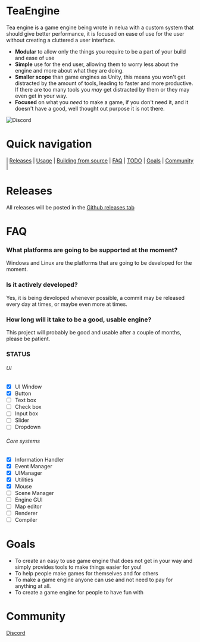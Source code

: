 # TeaEngine
Tea engine is a game engine being wrote in nelua with a custom system that should give better performance, it is focused on ease of use for the user without creating a cluttered a user interface.
* **Modular** to allow only the things you require to be a part of your build and ease of use
* **Simple** use for the end user, allowing them to worry less about the engine and more about what they are doing.
* **Smaller scope** than game engines as Unity, this means you won't get distracted by the amount of tools, leading to faster and more productive. If there are too many tools you *may* get distracted by them or they may even get in your way.
* **Focused** on what you *need* to make a game, if you don't need it, and it doesn't have a good, well thought out purpose it is not there.

![Discord](https://img.shields.io/discord/992551570547949568?color=blue&label=Discord&style=for-the-badge)

# Quick navigation

| [Releases](https://github.com/TeaEngine/TeaEngine#releases) |
[Usage](https://github.com/TeaEngine/TeaEngine#usage) |
[Building from source](https://github.com/TeaEngine/TeaEngine#building-from-source) |
[FAQ](https://github.com/TeaEngine/TeaEngine#faq) |
[TODO](https://github.com/TeaEngine/TeaEngine#todo) |
[Goals](https://github.com/TeaEngine/TeaEngine#goals) |
[Community](https://github.com/TeaEngine/TeaEngine#community) |

# Releases

All releases will be posted in the [Github releases tab](https://github.com/TeaEngine/TeaEngine/releases)

# FAQ

### What platforms are going to be supported at the moment?
Windows and Linux are the platforms that are going to be developed for the moment.

### Is it actively developed?
Yes, it is being devoloped whenever possible, a commit may be released every day at times, or maybe even more at times.

### How long will it take to be a good, usable engine?
This project will probably be good and usable after a couple of months, please be patient.

### STATUS

###### UI
- [x] UI Window
- [x] Button
- [ ] Text box
- [ ] Check box
- [ ] Input box
- [ ] Slider
- [ ] Dropdown

###### Core systems

- [x] Information Handler
- [x] Event Manager
- [x] UIManager
- [x] Utilities 
- [x] Mouse
- [ ] Scene Manager
- [ ] Engine GUI
- [ ] Map editor
- [ ] Renderer
- [ ] Compiler

# Goals

* To create an easy to use game engine that does not get in your way and simply provides tools to make things easier for you!
* To help people make games for themselves and for others
* To make a game engine anyone can use and not need to pay for anything at all.
* To create a game engine for people to have fun with

# Community

[Discord](https://discord.gg/M7Qkgby2rm)
